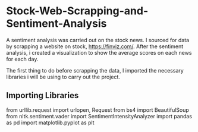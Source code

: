 # Stock-Web-Scrapping-and-Sentiment-Analysis

A sentiment analysis was carried out on the stock news. I sourced for data by scrapping a website on stock, https://finviz.com/. After the sentiment analysis, i created a visualization to show the average scores on each news for each day.

The first thing to do before scrapping the data, I imported the necessary libraries i will be using to carry out the project.

## Importing Libraries
from urllib.request import urlopen, Request
from bs4 import BeautifulSoup
from nltk.sentiment.vader import SentimentIntensityAnalyzer
import pandas as pd
import matplotlib.pyplot as plt
